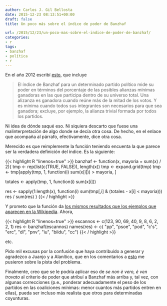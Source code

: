 ```yaml
---
author: Carlos J. Gil Bellosta
date: 2015-12-23 08:13:51+00:00
draft: false
title: Un poco más sobre el índice de poder de Banzhaf

url: /2015/12/23/un-poco-mas-sobre-el-indice-de-poder-de-banzhaf/
categories:
- r
tags:
- banzhaf
- política
- r
---
```


En el año 2012 escribí [esto](http://www.datanalytics.com/2012/04/04/de-dhondt-a-banzhaf/), que incluye

>El índice de Banzhaf para un determinado partido político mide su poder en términos del porcentaje de las posibles alianzas mínimas ganadoras en las que participa dentro de su universo total. Una alizanza es ganadora cuando reúne más de la mitad de los votos. Y es mínima cuando todos sus integrantes son necesarios para que sea ganadora; excluye, por ejemplo, la alianza trivial formada por todos los partidos.

Ni idea de dónde saqué eso. Ni siquiera descarto que fuese una malinterpretación de algo donde se decía otra cosa. De hecho, en el enlace que acompaña al párrafo, efectivamente, dice otra cosa.

Merecido es que reimplemente la función teniendo encuenta la que parece ser la verdadera definición del índice. Es la siguiente:

{{< highlight R "linenos=true" >}}
banzhaf <- function(x, mayoria = sum(x) / 2){
  tmp <- rep(list(c(TRUE, FALSE)), length(x))
  tmp <- expand.grid(tmp)
  tmp <- tmp[apply(tmp, 1, function(i) sum(x[i])) > mayoria, ]

  totales <- apply(tmp, 1, function(i) sum(x[i]))

  res <- sapply(1:length(x), function(i) sum(tmp[,i] & (totales - x[i] < mayoria)))
  res / sum(res)
}
{{< / highlight >}}

Y prometo que la función da [los mismos resultados que los ejemplos que aparecen en la Wikipedia](https://en.wikipedia.org/wiki/Banzhaf_power_index). Ahora,


{{< highlight R "linenos=true" >}}
escannos <- c(123, 90, 69, 40, 9, 8, 6, 2, 2, 1)
res <- banzhaf(escannos)
names(res) <- c( "pp", "psoe", "pod", "c's", "erc", "dl", "pnv", "iu", "bildu", "cc")
{{< / highlight >}}

etc.

Pido mil excusas por la confusión que haya contribuido a generar y agradezco a Juanjo y a Alanítico, que en los comentarios a [esto](http://www.datanalytics.com/2015/12/22/coaliciones-de-banzhaf-en-el-20d/) me pusieron sobre la pista del problema.

Finalmente, creo que se le podría aplicar eso de _se non è vero, è ven trovato_ al criterio de poder que atribuí a Banzhaf más arriba y, tal vez, con algunas correcciones (p.e., ponderar adecuadamente el peso de los partidos en las coaliciones mínimas: menor cuantos más partidos entren en ellas), pueda ser incluso más realista que otros para determinadas coyunturas.